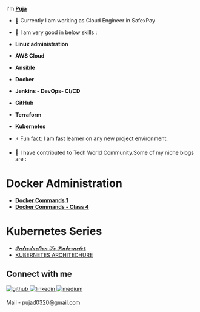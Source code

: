 I'm **[Puja](https://linkedin.com/in/pujastack)** 

- 🔭 Currently I am working as Cloud Engineer in SafexPay 
- 🌱 I am very good in below skills :

- **Linux administration**
- **AWS Cloud**
- **Ansible**
- **Docker**
- **Jenkins - DevOps- CI/CD**
- **GitHub**
- **Terraform**
- **Kubernetes**
 
- ⚡ Fun fact: I am fast learner on any new project environment.

  
- 🌱 I have contributed to Tech World Community.Some of my niche blogs are :

# Docker Administration

- **[Docker Commands 1](https://blog.cloudnloud.com/docker-administration-series-docker-commands-1)** 
- **[Docker Commands - Class 4](https://blog.cloudnloud.com/docker-administration-series-docker-commands)**

# Kubernetes Series
- [𝓘𝓷𝓽𝓻𝓸𝓭𝓾𝓬𝓽𝓲𝓸𝓷 𝓣𝓸 𝓚𝓾𝓫𝓮𝓻𝓷𝓮𝓽𝓮s](https://medium.com/cloudnloud/s-c49feb9866e4)
- [KUBERNETES ARCHITECHURE](https://medium.com/cloudnloud/kubernetes-architechure-175b28fff10f)

## Connect with me  
<a href="https://github.com/Puja123das" target="_blank">
<img src=https://img.shields.io/badge/github-%2324292e.svg?&style=for-the-badge&logo=github&logoColor=white alt=github style="margin-bottom: 5px;" />
</a>
<a href="https://linkedin.com/in/pujastack" target="_blank">
<img src=https://img.shields.io/badge/linkedin-%231E77B5.svg?&style=for-the-badge&logo=linkedin&logoColor=white alt=linkedin style="margin-bottom: 5px;" />
</a>
<a href="https://medium.com/@pujastack" target="_blank">
<img src=https://img.shields.io/badge/medium-%2324292e.svg?&style=for-the-badge&logo=medium&logoColor=white alt=medium style="margin-bottom: 5px;" />
</a>


 
  

Mail - pujad0320@gmail.com
  




